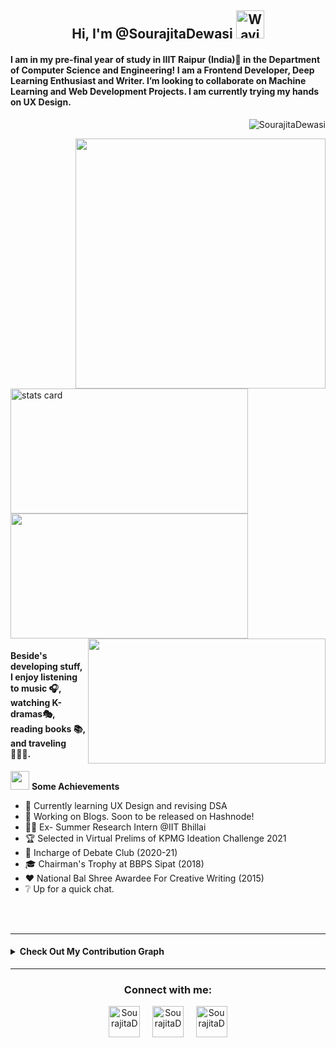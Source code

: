 <h2 align="center"> Hi, I'm @SourajitaDewasi <img src="https://raw.githubusercontent.com/nixin72/nixin72/master/wave.gif" alt="Waving hand animated gif"
         height="45"
         width="45" /></h2>
  
<h4>
I am in my pre-final year of study in IIIT Raipur (India)📍 in the Department of Computer Science and Engineering! I am a Frontend Developer, Deep Learning Enthusiast and Writer. I’m looking to collaborate on Machine Learning and Web Development Projects. I am currently trying my hands on UX Design.
</h4>
<p align="right"> <img src="https://komarev.com/ghpvc/?username=SourajitaDewasi&label=Profile%20views&color=0e75b6&style=flat" alt="SourajitaDewasi" /> </p>
<p>
<a align= "center" href="https://github.com/SourajitaDewasi">
<img align="right" height="400" width="400" src="https://data.whicdn.com/images/222319615/original.gif" /> </a>
</p>
<img alt= "stats card" height="200px" width="380" src="https://github-readme-streak-stats.herokuapp.com/?user=SourajitaDewasi&theme=radical">
<img height="200px" width="380" src="https://github-readme-stats.vercel.app/api?username=SourajitaDewasi&count_private=true&theme=radical&show_icons=true" />

<img align="right" height = "200px" width="380" src="https://github-readme-stats.vercel.app/api/top-langs?username=SourajitaDewasi&langs_count=5&theme=radical" />        
<h4> Beside's developing stuff, I enjoy listening to music 🎧, watching K-dramas🎭, reading books 📚, and traveling 🚵🏾‍♂️. </h4>

<img src="https://media.giphy.com/media/ObNTw8Uzwy6KQ/giphy.gif" width="30px">&nbsp;**Some Achievements**
* 📔 Currently learning UX Design and revising DSA <br> 
* 📍 Working on Blogs. Soon to be released on Hashnode! <br>
* 👨‍💻 Ex- Summer Research Intern @IIT Bhillai<br> 
* 🏆 Selected in Virtual Prelims of KPMG Ideation Challenge 2021<br> 
* 💭 Incharge of Debate Club (2020-21) <br>
* 🎓 Chairman's Trophy at BBPS Sipat (2018) <br> 
* ❤️ National Bal Shree Awardee For Creative Writing (2015)<br> 
* ❔ Up for a quick chat.<br> 
</hr>
<br><br>

<hr>
<h4>
<details close>
<summary>Check Out My Contribution Graph</summary>
<img src="https://activity-graph.herokuapp.com/graph?username=SourajitaDewasi&theme=radical"/>
</details>
</h4>
</hr>

<hr>
<h3 align="center">Connect with me:</h3>
<p align="center">
<a href="https://twitter.com/SourajitaD" target="blank"><img align="center" src="https://cdn-icons-png.flaticon.com/512/124/124021.png" alt="SourajitaD" height="50" width="50" /></a> &nbsp;&nbsp;&nbsp;
<a href="https://www.linkedin.com/in/sourajita-dewasi-52b3b4193/" target="blank"><img align="center" src="https://cdn-icons-png.flaticon.com/512/174/174857.png" alt="SourajitaD" height="50" width="50" /></a>&nbsp;&nbsp;&nbsp;&nbsp;
<a href="https://www.yourquote.in/sourajita-d-smae/quotes" target="blank"><img align="center" src="https://www.yourquote.in/icon512.png" alt="SourajitaD" height="50" width="50" /></a>
</p>
</hr>

<!---
SourajitaDewasi/SourajitaDewasi is a ✨ special ✨ repository because its `README.md` (this file) appears on your GitHub profile.
You can click the Preview link to take a look at your changes.
--->
